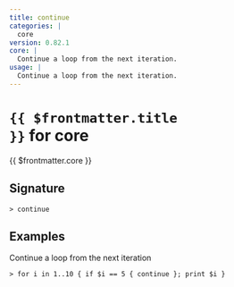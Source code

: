 ```yaml
---
title: continue
categories: |
  core
version: 0.82.1
core: |
  Continue a loop from the next iteration.
usage: |
  Continue a loop from the next iteration.
---
```


# <code>{{ $frontmatter.title }}</code> for core

<div class='command-title'>{{ $frontmatter.core }}</div>

## Signature

```> continue ```

## Examples

Continue a loop from the next iteration
```shell
> for i in 1..10 { if $i == 5 { continue }; print $i }

```
